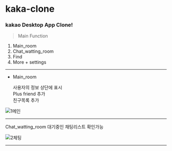 # kaka-clone

### kakao Desktop App Clone!

> Main Function
1) Main_room
2) Chat_watting_room
3) Find
4) More + settings
______________________
- Main_room   

  사용자의 정보 상단에 표시   
  Plus friend 추가   
  친구목록 추가   

![1메인](https://user-images.githubusercontent.com/60593969/102730196-28d2b980-4377-11eb-86ec-cf61c2645cb8.jpg)
______________________

  Chat_watting_room
  대기중인 채팅리스트 확인가능

![2체팅](https://user-images.githubusercontent.com/60593969/102730496-53714200-4378-11eb-8df5-4c04d33498d0.jpg)
______________________
